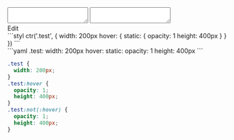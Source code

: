 <div data-size="250" class="code-cont" data-example="static-A">
    <div class="code">
        <div class="code-wrap">
            <textarea id="stylus"></textarea>
            <textarea id="css"></textarea>
            <div class="edit-code">
                <span>Edit</span>
            </div>
        </div>
    </div>
</div>

<div data-size="250" data-examples="stylus"></div>
```styl
ctr('.test', {
  width: 200px
  hover: {
    static: {
      opacity: 1
      height: 400px
    }
  }
})
```

<div data-size="250" data-examples="yaml"></div>
```yaml
.test:
  width: 200px
  hover:
    static:
      opacity: 1
      height: 400px
```

```css
.test {
  width: 200px;
}
.test:hover {
  opacity: 1;
  height: 400px;
}
.test:not(:hover) {
  opacity: 1;
  height: 400px;
}
```
<div class="cf"></div>
